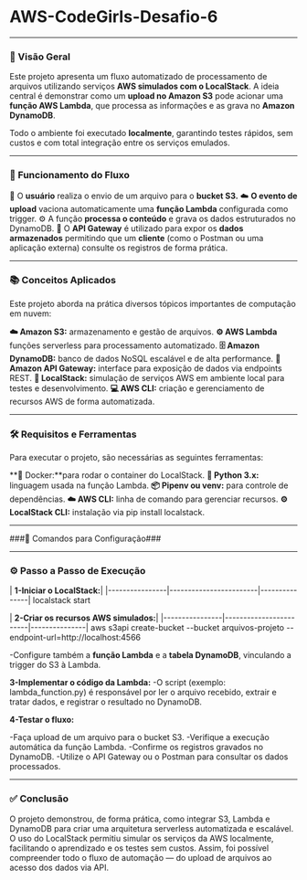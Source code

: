 # AWS-CodeGirls-Desafio-6


---
### 🚀 Visão Geral

Este projeto apresenta um fluxo automatizado de processamento de arquivos utilizando serviços **AWS simulados com o LocalStack**.
A ideia central é demonstrar como um **upload no Amazon S3** pode acionar uma **função AWS Lambda**, que processa as informações e as grava no **Amazon DynamoDB**.

Todo o ambiente foi executado **localmente**, garantindo testes rápidos, sem custos e com total integração entre os serviços emulados.

---

### 🧩 Funcionamento do Fluxo

👤 O **usuário**  realiza o envio de um arquivo para o **bucket S3.**
☁️ **O evento de upload** vaciona automaticamente uma **função Lambda** configurada como trigger.
⚙️ A função **processa o conteúdo** e grava os dados estruturados no DynamoDB.
🔗 O **API Gateway** é utilizado para expor os **dados armazenados** permitindo que um **cliente** (como o Postman ou uma aplicação externa) consulte os registros de forma prática.

---

### 📚 Conceitos Aplicados

 
Este projeto aborda na prática diversos tópicos importantes de computação em nuvem:

**☁️ Amazon S3:** armazenamento e gestão de arquivos.
**⚙️ AWS Lambda** funções serverless para processamento automatizado.
**🗄️ Amazon DynamoDB:** banco de dados NoSQL escalável e de alta performance.
**🔗 Amazon API Gateway:** interface para exposição de dados via endpoints REST.
**🧩 LocalStack:** simulação de serviços AWS em ambiente local para testes e desenvolvimento.
**💻 AWS CLI:** criação e gerenciamento de recursos AWS de forma automatizada.

---


### 🛠️ Requisitos e Ferramentas

Para executar o projeto, são necessárias as seguintes ferramentas:

**🐳 Docker:**para rodar o container do LocalStack.
**🐍 Python 3.x:** linguagem usada na função Lambda.
**📦 Pipenv ou venv:** para controle de dependências.
**☁️ AWS CLI:** linha de comando para gerenciar recursos.
**⚙️ LocalStack CLI:** instalação via pip install localstack.   

---



###🧰 Comandos para Configuração###

---

### ⚙️ Passo a Passo de Execução

| **1-Iniciar o LocalStack:**|
|----------------|------------------------|---------------|
localstack start


| **2-Criar os recursos AWS simulados:**|
|----------------|------------------------|---------------|
aws s3api create-bucket --bucket arquivos-projeto --endpoint-url=http://localhost:4566

-Configure também a **função Lambda** e a **tabela DynamoDB**, vinculando a trigger do S3 à Lambda.


**3-Implementar o código da Lambda:**
-O script (exemplo: lambda_function.py) é responsável por ler o arquivo recebido, extrair e tratar dados, e registrar o resultado no DynamoDB.

**4-Testar o fluxo:**

-Faça upload de um arquivo para o bucket S3.
-Verifique a execução automática da função Lambda.
-Confirme os registros gravados no DynamoDB.
-Utilize o API Gateway ou o Postman para consultar os dados processados.


---

### ✅ Conclusão ###

O projeto demonstrou, de forma prática, como integrar S3, Lambda e DynamoDB para criar uma arquitetura serverless automatizada e escalável.
O uso do LocalStack permitiu simular os serviços da AWS localmente, facilitando o aprendizado e os testes sem custos.
Assim, foi possível compreender todo o fluxo de automação — do upload de arquivos ao acesso dos dados via API.

